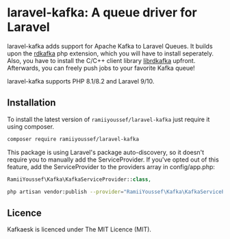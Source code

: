 # laravel-kafka: A queue driver for Laravel

laravel-kafka adds support for Apache Kafka to Laravel Queues. It builds upon the [rdkafka](https://github.com/arnaud-lb/php-rdkafka) php extension, which you will have to install seperately. Also, you have to install the C/C++ client library [librdkafka](https://github.com/edenhill/librdkafka) upfront. Afterwards, you can freely push jobs to your favorite Kafka queue!

laravel-kafka supports PHP 8.1/8.2 and Laravel 9/10.

## Installation

To install the latest version of `ramiiyoussef/laravel-kafka` just require it using composer.

```bash
composer require ramiiyoussef/laravel-kafka
```

This package is using Laravel's package auto-discovery, so it doesn't require you to manually add the ServiceProvider. If you've opted out of this feature, add the ServiceProvider to the providers array in config/app.php:

```php
RamiiYoussef\Kafka\KafkaServiceProvider::class,
```

```bash
php artisan vendor:publish --provider="RamiiYoussef\Kafka\KafkaServiceProvider"
```

## Licence

Kafkaesk is licenced under The MIT Licence (MIT).
